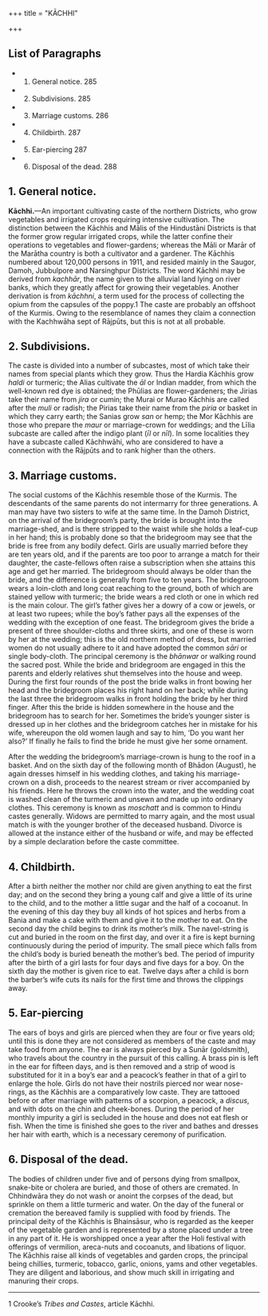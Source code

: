 +++
title = "KĀCHHI"

+++

## List of Paragraphs

+ 1. General notice. 285 
+ 2. Subdivisions. 285 
+ 3. Marriage customs. 286 
+ 4. Childbirth. 287 
+ 5. Ear-piercing 287 
+ 6. Disposal of the dead. 288 



## 1. General notice.



**Kāchhi.**—An important cultivating caste of the northern Districts, who grow vegetables and irrigated crops requiring intensive cultivation. The distinction between the Kāchhis and Mālis of the Hindustāni Districts is that the former grow regular irrigated crops, while the latter confine their operations to vegetables and flower-gardens; whereas the Māli or Marār of the Marātha country is both a cultivator and a gardener. The Kāchhis numbered about 120,000 persons in 1911, and resided mainly in the Saugor, Damoh, Jubbulpore and Narsinghpur Districts. The word Kāchhi may be derived from *kachhār*, the name given to the alluvial land lying on river banks, which they greatly affect for growing their vegetables. Another derivation is from *kāchhni*, a term used for the process of collecting the opium from the capsules of the poppy.1 The caste are probably an offshoot of the Kurmis. Owing to the resemblance of names they claim a connection with the Kachhwāha sept of Rājpūts, but this is not at all probable.





## 2. Subdivisions.



The caste is divided into a number of subcastes, most of which take their names from special plants which they grow. Thus the Hardia Kāchhis grow *haldi* or turmeric; the Alias cultivate the *āl* or Indian madder, from which the well-known red dye is obtained; the Phūlias are flower-gardeners; the Jirias take their name from *jira* or cumin; the Murai or Murao Kāchhis are called after the *muli* or radish; the Pirias take their name from the *piria* or basket in which they carry earth; the Sanias grow *san* or hemp; the Mor Kāchhis are those who prepare the *maur* or marriage-crown for weddings; and the Līlia subcaste are called after the indigo plant \(*īl* or *nīl*\). In some localities they have a subcaste called Kāchhwāhi, who are considered to have a connection with the Rājpūts and to rank higher than the others.





## 3. Marriage customs.



The social customs of the Kāchhis resemble those of the Kurmis. The descendants of the same parents do not intermarry for three generations. A man may have two sisters to wife at the same time. In the Damoh District, on the arrival of the bridegroom’s party, the bride is brought into the marriage-shed, and is there stripped to the waist while she holds a leaf-cup in her hand; this is probably done so that the bridegroom may see that the bride is free from any bodily defect. Girls are usually married before they are ten years old, and if the parents are too poor to arrange a match for their daughter, the caste-fellows often raise a subscription when she attains this age and get her married. The bridegroom should always be older than the bride, and the difference is generally from five to ten years. The bridegroom wears a loin-cloth and long coat reaching to the ground, both of which are stained yellow with turmeric; the bride wears a red cloth or one in which red is the main colour. The girl’s father gives her a dowry of a cow or jewels, or at least two rupees; while the boy’s father pays all the expenses of the wedding with the exception of one feast. The bridegroom gives the bride a present of three shoulder-cloths and three skirts, and one of these is worn by her at the wedding; this is the old northern method of dress, but married women do not usually adhere to it and have adopted the common *sāri* or single body-cloth. The principal ceremony is the *bhānwar* or walking round the sacred post. While the bride and bridegroom are engaged in this the parents and elderly relatives shut themselves into the house and weep. During the first four rounds of the post the bride walks in front bowing her head and the bridegroom places his right hand on her back; while during the last three the bridegroom walks in front holding the bride by her third finger. After this the bride is hidden somewhere in the house and the bridegroom has to search for her. Sometimes the bride’s younger sister is dressed up in her clothes and the bridegroom catches her in mistake for his wife, whereupon the old women laugh and say to him, ‘Do you want her also?’ If finally he fails to find the bride he must give her some ornament.

After the wedding the bridegroom’s marriage-crown is hung to the roof in a basket. And on the sixth day of the following month of Bhādon \(August\), he again dresses himself in his wedding clothes, and taking his marriage-crown on a dish, proceeds to the nearest stream or river accompanied by his friends. Here he throws the crown into the water, and the wedding coat is washed clean of the turmeric and unsewn and made up into ordinary clothes. This ceremony is known as *moschatt* and is common to Hindu castes generally. Widows are permitted to marry again, and the most usual match is with the younger brother of the deceased husband. Divorce is allowed at the instance either of the husband or wife, and may be effected by a simple declaration before the caste committee.





## 4. Childbirth.



After a birth neither the mother nor child are given anything to eat the first day; and on the second they bring a young calf and give a little of its urine to the child, and to the mother a little sugar and the half of a cocoanut. In the evening of this day they buy all kinds of hot spices and herbs from a Bania and make a cake with them and give it to the mother to eat. On the second day the child begins to drink its mother’s milk. The navel-string is cut and buried in the room on the first day, and over it a fire is kept burning continuously during the period of impurity. The small piece which falls from the child’s body is buried beneath the mother’s bed. The period of impurity after the birth of a girl lasts for four days and five days for a boy. On the sixth day the mother is given rice to eat. Twelve days after a child is born the barber’s wife cuts its nails for the first time and throws the clippings away.





## 5. Ear-piercing



The ears of boys and girls are pierced when they are four or five years old; until this is done they are not considered as members of the caste and may take food from anyone. The ear is always pierced by a Sunār \(goldsmith\), who travels about the country in the pursuit of this calling. A brass pin is left in the ear for fifteen days, and is then removed and a strip of wood is substituted for it in a boy’s ear and a peacock’s feather in that of a girl to enlarge the hole. Girls do not have their nostrils pierced nor wear nose-rings, as the Kāchhis are a comparatively low caste. They are tattooed before or after marriage with patterns of a scorpion, a peacock, a *discus*, and with dots on the chin and cheek-bones. During the period of her monthly impurity a girl is secluded in the house and does not eat flesh or fish. When the time is finished she goes to the river and bathes and dresses her hair with earth, which is a necessary ceremony of purification.





## 6. Disposal of the dead.



The bodies of children under five and of persons dying from smallpox, snake-bite or cholera are buried, and those of others are cremated. In Chhindwāra they do not wash or anoint the corpses of the dead, but sprinkle on them a little turmeric and water. On the day of the funeral or cremation the bereaved family is supplied with food by friends. The principal deity of the Kāchhis is Bhainsāsur, who is regarded as the keeper of the vegetable garden and is represented by a stone placed under a tree in any part of it. He is worshipped once a year after the Holi festival with offerings of vermilion, areca-nuts and cocoanuts, and libations of liquor. The Kāchhis raise all kinds of vegetables and garden crops, the principal being chillies, turmeric, tobacco, garlic, onions, yams and other vegetables. They are diligent and laborious, and show much skill in irrigating and manuring their crops.





* * *

1 Crooke’s *Tribes and Castes*, article Kāchhi.




